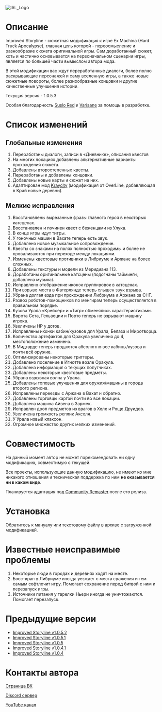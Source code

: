 ![ISL_Logo](https://repository-images.githubusercontent.com/364315459/cf02f200-c30d-11eb-86cc-dd9360a6a2a4)
# Описание
Improved Storyline - сюжетная модификация к игре Ex Machina (Hard Truck Apocalypse), главная цель которой - переосмысление и разнообразие сюжета оригинальной игры. Сам доработанный сюжет, хоть и частично основывается на первоначальном сценарии игры, является по большей части вымыслом автора мода.

В этой модификации вас ждут переработанные диалоги, более полно раскрывающие персонажей и саму вселенную игры, а также новые сюжетные повороты, более разнообразные концовки и другие качественные улучшения истории.

Текущая версия - 1.0.5.3

Особая благодарность [Suslo Red](https://github.com/SusloRed) и [Varisane](https://github.com/Varisane) за помощь в разработке.

# Список изменений

## Глобальные изменения
1. Переработаны диалоги, записи в «Дневнике», описания квестов
2. На многих локациях добавлены альтернативные варианты прохождения сюжета.
3. Добавлены второстепенные квесты.
4. Переработаны и добавлены концовки.
5. Добавлены новые карты и сюжет на них.
6. Адаптирован мод [Kraycity](https://deuswiki.com/w/Kraycity) (модификация от OverLine, добавляющая в Край новые деревни).

## Мелкие исправления
1. Восстановлены вырезанные фразы главного героя в некоторых катсценах.
2. Восстановлен и починен квест с беженцами из Улука.
3. В конце игры идут титры.
4. У гоночных машин в Вахате теперь есть звук.
5. Добавлено новое музыкальное сопровождение.
6. Квесты со знаками на полях полностью проходимы и более не проваливаются при переходе между локациями.
7. Изменены квестовые противники в Либриуме и Аржане на более сложных.
8. Добавлены текстуры и модели из Меридиана 113.
9. Доработаны оригинальные катсцены (подогнаны тайминги, добавлена музыка).
10. Исправлено отображение иконок группировок в катсценах.
11. При взрыве моста в Фатерлянде теперь слышен звук взрыва.
12. Убрана долгая езда при прохождении Либриума и Аржана за СНГ.
13. Развоз роботов-помощников по менгирам теперь осуществляется в правильном порядке.
14. Кузова Урала «Крейсер» и «Тигр» обменялись характеристиками.
15. Ворота Сета, Гельвеции и Порто теперь не взрывают машину игрока.
16. Увеличены HP у дотов.
17. Исправлены иконки кабин/кузовов для Урала, Белаза и Миротворца.
18. Количество артефактов для Оракула увеличено до 4, местоположение изменено.
19. В Мидгарде теперь продаются абсолютно все кабины/кузова и почти всё оружие.
20. Оптимизированы некоторые триггеры.
21. Добавлено поселение в Игнотте возле Оракула.
22. Добавлена информация о текущих попутчиках.
23. Добавлены некоторые квестовые предметы.
24. Убрана взрывная волна у Урала.
25. Добавлены топовые улучшения для оружия/машины в города второго региона.
26. Исправлены переезды с Аржана в Вахат и обратно.
27. Добавлены торговцы картой почти во все локации.
28. Добавлена машина Айвена в Зармек.
29. Исправлен дроп предметов из врагов в Хеле и Роще Друидов.
30. Увеличена громкость реплик Акселя.
31. У Урала новый клаксон.
32. Огромное множество других мелких изменений.

# Совместимость

На данный момент автор не может порекомендовать ни одну модификацию, совместимую с текущей.

Все проекты, использующие данную модификацию, не имеют ко мне никакого отношения и техническая поддержка по ним **не оказывается ни в каком виде**.

Планируется адаптация под [Community Remaster](https://github.com/DeusExMachinaTeam/EM-CommunityPatch) после его релиза.

# Установка
Обратитесь к мануалу или текстовому файлу в архиве с загруженной модификацией.

# Известные неисправимые проблемы
1. Некоторые люди в городах и деревнях ходят на месте.
2. Босс-кран в Либриуме иногда уезжает с места сражения и тем самым софтлочит игру. Помогает сохранение перед битвой с ним и перезапуск игры.
3. Источники питания у тарелки Ньери иногда не уничтожаются. Помогает перезапуск.

# Предыдущие версии

* [Improved Storyline v1.0.5.2](https://github.com/zatinu322/ImprovedStoryline/tree/ImprovedStoryline1052)
* [Improved Storyline v1.0.5.1](https://github.com/zatinu322/ImprovedStoryline/tree/ImprovedStoryline1051)
* [Improved Storyline v1.0.5](https://github.com/zatinu322/ImprovedStoryline/tree/ImprovedStoryline105)
* [Improved Storyline v1.0.4.1](https://github.com/zatinu322/ImprovedStoryline/tree/ImprovedStoryline1041)
* [Improved Storyline v1.0.4](https://github.com/zatinu322/ImprovedStoryline/tree/ImprovedStoryline104)
# Контакты автора

[Страница ВК](https://vk.com/id316894646)

[Discord сервер](https://discord.gg/sPrGBP9aFd)

[YouTube канал](https://www.youtube.com/user/rpggameland)